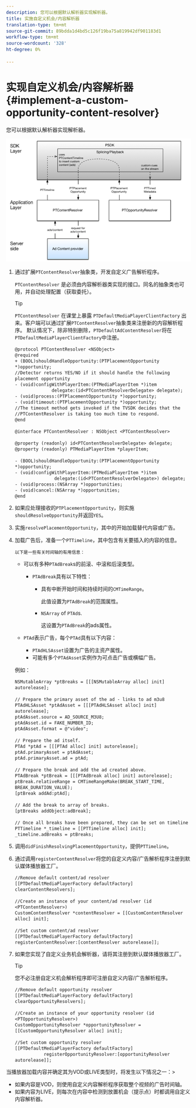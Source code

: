 ```yaml
---
description: 您可以根据默认解析器实现解析器。
title: 实施自定义机会/内容解析器
translation-type: tm+mt
source-git-commit: 89bdda1d4bd5c126f19ba75a819942df901183d1
workflow-type: tm+mt
source-wordcount: '328'
ht-degree: 0%

---
```



# 实现自定义机会/内容解析器{#implement-a-custom-opportunity-content-resolver}

您可以根据默认解析器实现解析器。

<!--<a id="fig_CC41E2A66BDB4115821F33737B46A09B"></a>-->

![](assets/ios_psdk_content_resolver.png)

1. 通过扩展`PTContentResolver`抽象类，开发自定义广告解析程序。

   `PTContentResolver` 是必须由内容解析器类实现的接口。同名的抽象类也可用，并自动处理配置（获取委托）。

   >[!TIP]
   >
   >`PTContentResolver` 在课堂上暴露 `PTDefaultMediaPlayerClientFactory` 出来。客户端可以通过扩展`PTContentResolver`抽象类来注册新的内容解析程序。 默认情况下，除非特别删除，`PTDefaultAdContentResolver`将在`PTDefaultMediaPlayerClientFactory`中注册。

   ```
   @protocol PTContentResolver <NSObject> 
   @required 
   + (BOOL)shouldHandleOpportunity:(PTPlacementOpportunity *)opportunity;  
   //Detector returns YES/NO if it should handle the following placement opportunity 
   - (void)configWithPlayerItem:(PTMediaPlayerItem *)item  
                 delegate:(id<PTContentResolverDelegate> delegate); 
   - (void)process:(PTPlacementOpportunity *)opportunity; 
   - (void)timeout:(PTPlacementOpportunity *)opportunity;  
   //The timeout method gets invoked if the TVSDK decides that the  
   //PTContentResolver is taking too much time to respond. 
   @end 
   
   @interface PTContentResolver : NSObject <PTContentResolver> 
   
   @property (readonly) id<PTContentResolverDelegate> delegate; 
   @property (readonly) PTMediaPlayerItem *playerItem; 
   
   - (BOOL)shouldHandleOpportunity:(PTPlacementOpportunity *)opportunity; 
   - (void)configWithPlayerItem:(PTMediaPlayerItem *)item  
                  delegate:(id<PTContentResolverDelegate>) delegate; 
   - (void)process:(NSArray *)opportunities; 
   - (void)cancel:(NSArray *)opportunities; 
   @end
   ```

1. 如果应处理接收的`PTPlacementOpportunity`，则实施`shouldResolveOpportunity`并返回`YES`。
1. 实施`resolvePlacementOpportunity`，其中的开始加载替代内容或广告。
1. 加载广告后，准备一个`PTTimeline`，其中包含有关要插入的内容的信息。

       以下是一些有关时间轴的有用信息：
   
   * 可以有多种`PTAdBreak`s的前滚、中滚和后滚类型。

      * `PTAdBreak`具有以下特性：

         * 具有中断开始时间和持续时间的`CMTimeRange`。

            此值设置为`PTAdBreak`的范围属性。

         * `NSArray` of  `PTAd`s.

            这设置为`PTAdBreak`的ads属性。
   * `PTAd`表示广告，每个`PTAd`具有以下内容：

      * `PTAdHLSAsset`设置为广告的主资产属性。
      * 可能有多个`PTAdAsset`实例作为可点击广告或横幅广告。

   例如：

   ```
   NSMutableArray *ptBreaks = [[[NSMutableArray alloc] init] autorelease]; 
   
   // Prepare the primary asset of the ad - links to ad m3u8 
   PTAdHLSAsset *ptAdAsset = [[[PTAdHLSAsset alloc] init] autorelease]; 
   ptAdAsset.source = AD_SOURCE_M3U8; 
   ptAdAsset.id = FAKE_NUMBER_ID; 
   ptAdAsset.format = @"video"; 
   
   // Prepare the ad itself. 
   PTAd *ptAd = [[[PTAd alloc] init] autorelease]; 
   ptAd.primaryAsset = ptAdAsset; 
   ptAd.primaryAsset.ad = ptAd; 
   
   // Prepare the break and add the ad created above. 
   PTAdBreak *ptBreak = [[[PTAdBreak alloc] init] autorelease]; 
   ptBreak.relativeRange = CMTimeRangeMake(BREAK_START_TIME, BREAK_DURATION_VALUE); 
   [ptBreak addAd:ptAd]; 
   
   // Add the break to array of breaks. 
   [ptBreaks addObject:adBreak]; 
   
   // Once all breaks have been prepared, they can be set on timeline 
   PTTimeline *_timeline = [[PTTimeline alloc] init]; 
   _timeline.adBreaks = ptBreaks;
   ```

1. 调用`didFinishResolvingPlacementOpportunity`，提供`PTTimeline`。
1. 通过调用`registerContentResolver`将您的自定义内容/广告解析程序注册到默认媒体播放器工厂。

   ```
   //Remove default content/ad resolver 
   [[PTDefaultMediaPlayerFactory defaultFactory] clearContentResolvers]; 
   
   //Create an instance of your content/ad resolver (id <PTContentResolver>) 
   CustomContentResolver *contentResolver = [[CustomContentResolver alloc] init]; 
   
   //Set custom content/ad resolver 
   [[PTDefaultMediaPlayerFactory defaultFactory] registerContentResolver:[contentResolver autorelease]];
   ```

1. 如果您实现了自定义业务机会解析器，请将其注册到默认媒体播放器工厂。

   >[!TIP]
   >
   >您不必注册自定义机会解析程序即可注册自定义内容/广告解析程序。

   ```
   //Remove default opportunity resolver 
   [[PTDefaultMediaPlayerFactory defaultFactory] clearOpportunityResolvers]; 
   
   //Create an instance of your opportunity resolver (id <PTOpportunityResolver>) 
   CustomOpportunityResolver *opportunityResolver = [[CustomOpportunityResolver alloc] init]; 
   
   //Set custom opportunity resolver 
   [[PTDefaultMediaPlayerFactory defaultFactory]  
              registerOpportunityResolver:[opportunityResolver autorelease]];
   ```

当播放器加载内容并确定其为VOD或LIVE类型时，将发生以下情况之一：>
* 如果内容是VOD，则使用自定义内容解析程序获取整个视频的广告时间轴。
* 如果内容为LIVE，则每次在内容中检测到放置机会（提示点）时都调用自定义内容解析器。
